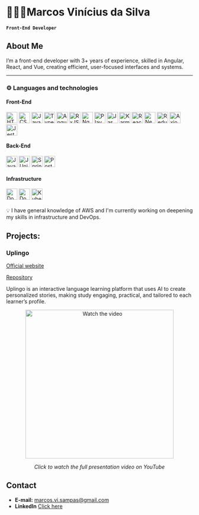 # 👨🏾‍💻Marcos Vinícius da Silva

**`Front-End Developer`**

## About Me

I’m a front-end developer with 3+ years of experience, skilled in Angular, React, and Vue, creating efficient, user-focused interfaces and systems.

---

### ⚙️ Languages ​​and technologies

<div class="flex flex-col gap-4">
<h4>Front-End</h4>
<div class="flex flex-row gap-4 items-center">
  <img alt="HTML Logo" title="HTML" width="30" src="https://cdn.jsdelivr.net/gh/devicons/devicon@latest/icons/html5/html5-original.svg" />
  <img alt="CSS Logo" title="CSS" width="30" src="https://cdn.jsdelivr.net/gh/devicons/devicon@latest/icons/css3/css3-original.svg" />
  <img alt="JavaScript Logo" title="JavaScript" width="30" src="https://cdn.jsdelivr.net/gh/devicons/devicon@latest/icons/javascript/javascript-original.svg" />
  <img alt="TypeScript Logo" title="TypeScript" width="30" src="https://cdn.jsdelivr.net/gh/devicons/devicon@latest/icons/typescript/typescript-original.svg" />
  <img alt="Angular Logo" title="Angular" width="30" src="https://cdn.jsdelivr.net/gh/devicons/devicon@latest/icons/angular/angular-original.svg" />
  <img alt="RxJS Logo" title="RxJS" width="30" src="https://cdn.jsdelivr.net/gh/devicons/devicon@latest/icons/rxjs/rxjs-original.svg" />
  <img alt="NgRx Logo" title="NgRx" width="30" src="https://cdn.jsdelivr.net/gh/devicons/devicon@latest/icons/ngrx/ngrx-original.svg" />
  <img alt="Playwright Logo" title="Playwright" width="30" src="https://cdn.jsdelivr.net/gh/devicons/devicon@latest/icons/playwright/playwright-original.svg" />
  <img alt="Jasmine Logo" title="Jasmine" width="30" src="https://cdn.jsdelivr.net/gh/devicons/devicon@latest/icons/jasmine/jasmine-original.svg" />
  <img alt="Karma Logo" title="Karma" width="30" src="https://cdn.jsdelivr.net/gh/devicons/devicon@latest/icons/karma/karma-original.svg" />
  <img alt="React Logo" title="React" width="30" src="https://cdn.jsdelivr.net/gh/devicons/devicon@latest/icons/react/react-original.svg" />  
  <img alt="Next Logo" title="Next" width="30" src="https://cdn.jsdelivr.net/gh/devicons/devicon@latest/icons/nextjs/nextjs-original.svg" />  
  <img alt="Redux Logo" title="Redux" width="30" src="https://cdn.jsdelivr.net/gh/devicons/devicon@latest/icons/redux/redux-original.svg" />  
  <img alt="Axios Logo" title="Axios" width="30" src="https://cdn.jsdelivr.net/gh/devicons/devicon@latest/icons/axios/axios-plain-wordmark.svg" />  
  <img alt="Jest Logo" title="Jest" width="30" src="https://cdn.jsdelivr.net/gh/devicons/devicon@latest/icons/jest/jest-plain.svg" />  
</div>
<h4>Back-End</h4>
<div class="flex flex-row gap-4 items-center">
  <img alt="Java Logo" title="Java" width="30" src="https://cdn.jsdelivr.net/gh/devicons/devicon@latest/icons/java/java-original.svg" />    
  <img alt="JUnit Logo" title="JUnit" width="30" src="https://cdn.jsdelivr.net/gh/devicons/devicon@latest/icons/junit/junit-original-wordmark.svg" />    
  <img alt="Spring Logo" title="Spring Framework" width="30" src="https://cdn.jsdelivr.net/gh/devicons/devicon@latest/icons/spring/spring-original.svg" />    
  <img alt="PostgreSQL Logo" title="PostgreSQL" width="30" src="https://cdn.jsdelivr.net/gh/devicons/devicon@latest/icons/postgresql/postgresql-original.svg" />
</div>
<h4>Infrastructure</h4>
<div class="flex flex-row gap-4 items-center">
  <img alt="Docker Logo" title="Docker" width="30" src="https://cdn.jsdelivr.net/gh/devicons/devicon@latest/icons/docker/docker-plain-wordmark.svg" />  
  <img alt="Docker Compose Logo" title="Docker Compose" width="30" src="https://salsa.debian.org/docker-compose-team/docker-compose/-/avatar" />  
  <img alt="Kubernetes Logo" title="Kubernetes" width="30" src="https://cdn.jsdelivr.net/gh/devicons/devicon@latest/icons/kubernetes/kubernetes-original.svg" />  
</div>
<br />
💡 I have general knowledge of AWS and I'm currently working on deepening my skills in infrastructure and DevOps.
</div>

## **Projects:**
### Uplingo

[Official website]([https://sites.google.com/view/uplingo/home](https://marcozvs.github.io/UplingoPublicPage/))

[Repository]([https://github.com/Marcozvs/Uplingo](https://github.com/Marcozvs/Uplingo))

Uplingo is an interactive language learning platform that uses AI to create personalized stories, making study engaging, practical, and tailored to each learner’s profile.

<p align="center">
  <a href="https://youtu.be/LUQ8-kdwiQs?si=cn_Y9tPbIfkQMZ_F">
    <img src="https://img.youtube.com/vi/LUQ8-kdwiQs/0.jpg" alt="Watch the video" width="400"/>
  </a>
</p>
<p align="center"><em>Click to watch the full presentation video on YouTube</em></p>

## Contact

- **E-mail:** marcos.vi.sampas@gmail.com
- **LinkedIn** [Click here](https://www.linkedin.com/in/marcozviniciusdasilva/)
